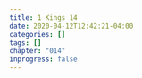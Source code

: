 ```yaml
---
title: 1 Kings 14
date: 2020-04-12T12:42:21-04:00
categories: []
tags: []
chapter: "014"
inprogress: false
---
```


